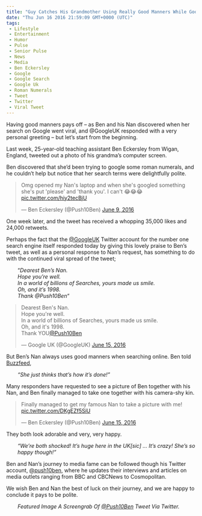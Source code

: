 ```yaml
---
title: "Guy Catches His Grandmother Using Really Good Manners While Googling"
date: "Thu Jun 16 2016 21:59:09 GMT+0000 (UTC)"
tags: 
 - Lifestyle
 - Entertainment
 - Humor
 - Pulse
 - Senior Pulse
 - News
 - Media
 - Ben Eckersley
 - Google
 - Google Search
 - Google Uk
 - Roman Numerals
 - Tweet
 - Twitter
 - Viral Tweet
---
```

<p><!-- Quick Adsense WordPress Plugin: http://quicksense.net/ --></p><p>Having good manners pays off &#x2013; as Ben and his Nan discovered when her search on Google went viral, and @GoogleUK responded with a very personal greeting &#x2013; but let&#x2019;s start from the beginning.</p><p>Last week, 25-year-old teaching assistant Ben Eckersley from Wigan, England, tweeted out a photo of his grandma&#x2019;s computer screen.</p><p>Ben discovered that she&#x2019;d been trying to google some roman numerals, and he couldn&#x2019;t help but notice that her search terms were delightfully polite.</p><blockquote class="twitter-tweet" data-width="500"><p lang="en" dir="ltr">Omg opened my Nan&apos;s laptop and when she&apos;s googled something she&apos;s put &apos;please&apos; and &apos;thank you&apos;. I can&apos;t &#x1F602;&#x1F602;&#x1F602; <a href="https://t.co/hiy2tecBjU" onclick="__gaTracker(&apos;send&apos;, &apos;event&apos;, &apos;outbound-article&apos;, &apos;https://t.co/hiy2tecBjU&apos;, &apos;pic.twitter.com/hiy2tecBjU&apos;);">pic.twitter.com/hiy2tecBjU</a></p>
<p>&#x2014; Ben Eckersley (@Push10Ben) <a href="https://twitter.com/Push10Ben/status/740980720726908929" onclick="__gaTracker(&apos;send&apos;, &apos;event&apos;, &apos;outbound-article&apos;, &apos;https://twitter.com/Push10Ben/status/740980720726908929&apos;, &apos;June 9, 2016&apos;);">June 9, 2016</a></p></blockquote><p><script async src="//platform.twitter.com/widgets.js" charset="utf-8"></script></p><p>One week later, and the tweet has received a whopping 35,000 likes and 24,000 retweets.</p><p>Perhaps the fact that the <a href="https://twitter.com/GoogleUK" onclick="__gaTracker(&apos;send&apos;, &apos;event&apos;, &apos;outbound-article&apos;, &apos;https://twitter.com/GoogleUK&apos;, &apos;@GoogleUK&apos;);">@GoogleUK</a> Twitter account for the number one search engine itself responded today by giving this lovely praise to Ben&#x2019;s tweet, as well as a personal response to Nan&#x2019;s request, has something to do with the continued viral spread of the tweet;</p><p style="padding-left: 30px;">&#x201C;<em>Dearest Ben&#x2019;s Nan.</em><br>
<em> Hope you&#x2019;re well.</em><br>
<em> In a world of billions of Searches, yours made us smile.</em><br>
<em> Oh, and it&#x2019;s 1998.</em><br>
<em>Thank @Push10Ben</em>&#x201C;</p><blockquote class="twitter-tweet" data-width="500"><p lang="en" dir="ltr">Dearest Ben&apos;s Nan. <br>Hope you&apos;re well. <br>In a world of billions of Searches, yours made us smile. <br>Oh, and it&apos;s 1998. <br>Thank YOU<a href="https://twitter.com/Push10Ben" onclick="__gaTracker(&apos;send&apos;, &apos;event&apos;, &apos;outbound-article&apos;, &apos;https://twitter.com/Push10Ben&apos;, &apos;@Push10Ben&apos;);">@Push10Ben</a></p>
<p>&#x2014; Google UK (@GoogleUK) <a href="https://twitter.com/GoogleUK/status/743021042822750209" onclick="__gaTracker(&apos;send&apos;, &apos;event&apos;, &apos;outbound-article&apos;, &apos;https://twitter.com/GoogleUK/status/743021042822750209&apos;, &apos;June 15, 2016&apos;);">June 15, 2016</a></p></blockquote><p><script async src="//platform.twitter.com/widgets.js" charset="utf-8"></script></p><p>But Ben&#x2019;s Nan always uses good manners when searching online. Ben&#xA0;told <a href="https://www.buzzfeed.com/bradesposito/pls-google-ty?utm_term=.qrW9O0oKl#.enLMWy9bA" onclick="__gaTracker(&apos;send&apos;, &apos;event&apos;, &apos;outbound-article&apos;, &apos;https://www.buzzfeed.com/bradesposito/pls-google-ty?utm_term=.qrW9O0oKl#.enLMWy9bA&apos;, &apos;Buzzfeed&apos;);">Buzzfeed</a>,</p><p style="padding-left: 30px;"><em>&#x201C;She just thinks that&#x2019;s how it&#x2019;s done!&#x201D;</em></p><p>Many responders have requested to see a picture of Ben together with his Nan, and Ben finally managed to take one together with his camera-shy kin.</p><blockquote class="twitter-tweet" data-width="500"><p lang="en" dir="ltr">Finally managed to get my famous Nan to take a picture with me! <a href="https://t.co/DKgEZf5SiU" onclick="__gaTracker(&apos;send&apos;, &apos;event&apos;, &apos;outbound-article&apos;, &apos;https://t.co/DKgEZf5SiU&apos;, &apos;pic.twitter.com/DKgEZf5SiU&apos;);">pic.twitter.com/DKgEZf5SiU</a></p>
<p>&#x2014; Ben Eckersley (@Push10Ben) <a href="https://twitter.com/Push10Ben/status/743152128286425088" onclick="__gaTracker(&apos;send&apos;, &apos;event&apos;, &apos;outbound-article&apos;, &apos;https://twitter.com/Push10Ben/status/743152128286425088&apos;, &apos;June 15, 2016&apos;);">June 15, 2016</a></p></blockquote><p><script async src="//platform.twitter.com/widgets.js" charset="utf-8"></script></p><p><!-- Quick Adsense WordPress Plugin: http://quicksense.net/ --></p><p>They both look adorable and very, very happy.</p><p style="padding-left: 30px;"><em>&#x201C;We&#x2019;re both shocked! It&#x2019;s huge here in the UK[sic] &#x2026; It&#x2019;s crazy! She&#x2019;s so happy though!&#x201D;</em></p><p>Ben and Nan&#x2019;s journey to media fame can be followed though his Twitter account,&#xA0;<a href="https://twitter.com/Push10Ben" onclick="__gaTracker(&apos;send&apos;, &apos;event&apos;, &apos;outbound-article&apos;, &apos;https://twitter.com/Push10Ben&apos;, &apos;@push10ben&apos;);">@push10ben</a>, where he updates their interviews and articles on media outlets ranging from BBC and CBCNews to Cosmopolitan.</p><p>We wish Ben and Nan the best of luck on their journey, and we are happy to conclude it pays to be polite.</p><p style="padding-left: 30px;"><em>Featured Image A Screengrab Of <a href="http://twitter.com/Push10Ben/status/743152128286425088/photo/1" onclick="__gaTracker(&apos;send&apos;, &apos;event&apos;, &apos;outbound-article&apos;, &apos;http://twitter.com/Push10Ben/status/743152128286425088/photo/1&apos;, &apos;@Push10Ben&apos;);">@Push10Ben</a> Tweet Via&#xA0;Twitter.</em></p><div style="font-size:0px;height:0px;line-height:0px;margin:0;padding:0;clear:both"></div>